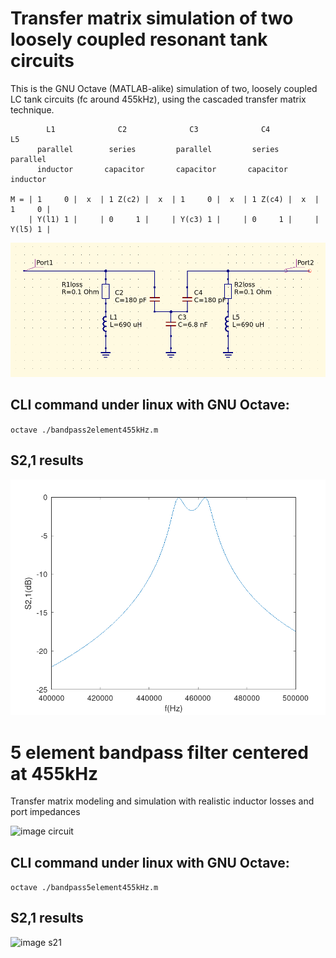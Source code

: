 # Transfer matrix simulation of two loosely coupled resonant tank circuits

This is the GNU Octave (MATLAB-alike) simulation of two, loosely coupled LC tank circuits (fc around 455kHz), using the cascaded transfer matrix technique.

```
        L1              C2              C3              C4              L5
      parallel        series         parallel         series         parallel
      inductor       capacitor       capacitor       capacitor       inductor

M = | 1     0 |  x  | 1 Z(c2) |  x  | 1     0 |  x  | 1 Z(c4) |  x  | 1     0 |
    | Y(l1) 1 |     | 0     1 |     | Y(c3) 1 |     | 0     1 |     | Y(l5) 1 |
```

![image circuit2](circuit2.png)

## CLI command under linux with GNU Octave:
`octave ./bandpass2element455kHz.m`

## S2,1 results

![image s212](s212.png)




# 5 element bandpass filter centered at 455kHz

Transfer matrix modeling and simulation with realistic inductor losses and port impedances

![image circuit](circuit.png)

## CLI command under linux with GNU Octave:
`octave ./bandpass5element455kHz.m`

## S2,1 results

![image s21](s21.png)



